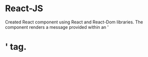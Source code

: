 # React-JS
Created React component using React and React-Dom libraries. The component renders a message provided within an '<h1>' tag.
